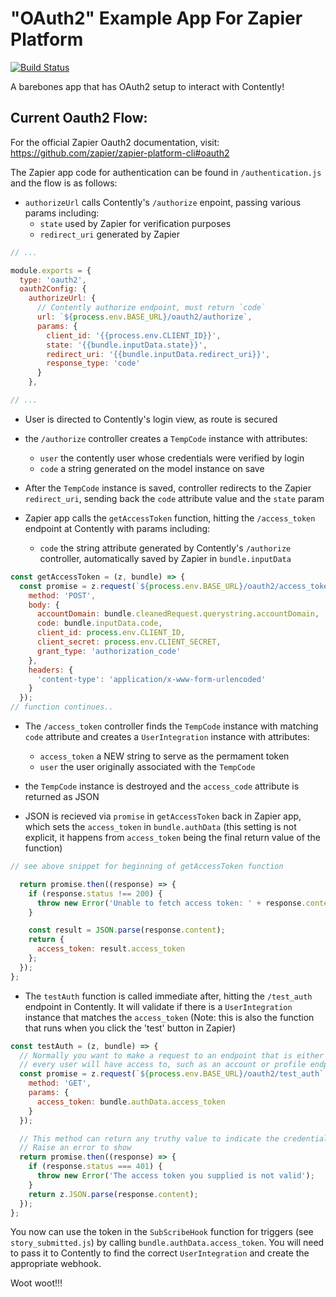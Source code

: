 # "OAuth2" Example App For Zapier Platform

[![Build Status](https://travis-ci.org/zapier/zapier-platform-example-app-oauth2.svg?branch=master)](https://travis-ci.org/zapier/zapier-platform-example-app-oauth2)

A barebones app that has OAuth2 setup to interact with Contently!

## Current Oauth2 Flow:

For the official Zapier Oauth2 documentation, visit: https://github.com/zapier/zapier-platform-cli#oauth2

The Zapier app code for authentication can be found in `/authentication.js` and the flow is as follows:

- `authorizeUrl` calls Contently's `/authorize` enpoint, passing various params including:
  -  `state` used by Zapier for verification purposes
  - `redirect_uri` generated by Zapier

```js 
// ...

module.exports = {
  type: 'oauth2',
  oauth2Config: {
    authorizeUrl: {
      // Contently authorize endpoint, must return `code`
      url: `${process.env.BASE_URL}/oauth2/authorize`,
      params: {
        client_id: '{{process.env.CLIENT_ID}}',
        state: '{{bundle.inputData.state}}',
        redirect_uri: '{{bundle.inputData.redirect_uri}}',
        response_type: 'code'
      }
    },

// ...
```

- User is directed to Contently's login view, as route is secured

- the `/authorize` controller creates a `TempCode` instance with attributes:
  - `user` the contently user whose credentials were verified by login
  - `code` a string generated on the model instance on save

- After the `TempCode` instance is saved, controller redirects to the Zapier `redirect_uri`, sending back the `code` attribute value and the `state` param

- Zapier app calls the `getAccessToken` function, hitting the `/access_token` endpoint at Contently with params including:
  - `code` the string attribute generated by Contently's `/authorize` controller, automatically saved by Zapier in `bundle.inputData`

```js
const getAccessToken = (z, bundle) => {
  const promise = z.request(`${process.env.BASE_URL}/oauth2/access_token`, {
    method: 'POST',
    body: {
      accountDomain: bundle.cleanedRequest.querystring.accountDomain,
      code: bundle.inputData.code,
      client_id: process.env.CLIENT_ID,
      client_secret: process.env.CLIENT_SECRET,
      grant_type: 'authorization_code'
    },
    headers: {
      'content-type': 'application/x-www-form-urlencoded'
    }
  });
// function continues..
```

- The `/access_token` controller finds the `TempCode` instance with matching `code` attribute and creates a `UserIntegration` instance with attributes:
  - `access_token` a NEW string to serve as the permament token
  - `user` the user originally associated with the `TempCode`

- the `TempCode` instance is destroyed and the `access_code` attribute is returned as JSON

- JSON is recieved via `promise` in `getAccessToken` back in Zapier app, which sets the `access_token` in `bundle.authData` (this setting is not explicit, it happens from `access_token` being the final return value of the function)

```js
// see above snippet for beginning of getAccessToken function

  return promise.then((response) => {
    if (response.status !== 200) {
      throw new Error('Unable to fetch access token: ' + response.content);
    }

    const result = JSON.parse(response.content);
    return {
      access_token: result.access_token
    };
  });
};
```

- The `testAuth` function is called immediate after, hitting the `/test_auth` endpoint in Contently. It will validate if there is a `UserIntegration` instance that matches the `access_token` (Note: this is also the function that runs when you click the 'test' button in Zapier)

```js
const testAuth = (z, bundle) => {
  // Normally you want to make a request to an endpoint that is either specifically designed to test auth, or one that
  // every user will have access to, such as an account or profile endpoint like /me.
  const promise = z.request(`${process.env.BASE_URL}/oauth2/test_auth`, {
    method: 'GET',
    params: {
      access_token: bundle.authData.access_token
    }
  });

  // This method can return any truthy value to indicate the credentials are valid.
  // Raise an error to show
  return promise.then((response) => {
    if (response.status === 401) {
      throw new Error('The access token you supplied is not valid');
    }
    return z.JSON.parse(response.content);
  });
};
```

You now can use the token in the `SubScribeHook` function for triggers (see `story_submitted.js`) by calling `bundle.authData.access_token`. You will need to pass it to Contently to find the correct `UserIntegration` and create the appropriate webhook.

Woot woot!!!
